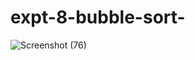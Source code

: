 # expt-8-bubble-sort-
![Screenshot (76)](https://github.com/DikshaMeena03/expt-8-bubble-sort-/assets/148327414/0e55b906-dc28-4ae6-b10e-b2ec2baac5c5)
